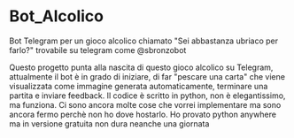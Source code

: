 # Bot_Alcolico
Bot Telegram per un gioco alcolico chiamato "Sei abbastanza ubriaco per farlo?" trovabile su telegram come @sbronzobot

Questo progetto punta alla nascita di questo gioco alcolico su Telegram, attualmente il bot è in grado di iniziare, di far "pescare una carta" che viene visualizzata come immagine generata automaticamente, terminare una partita e inviare feedback.
Il codice è scritto in python, non è elegantissimo, ma funziona. 
Ci sono ancora molte cose che vorrei implementare ma sono ancora fermo perchè non ho dove hostarlo. Ho provato python anywhere ma in versione gratuita non dura neanche una giornata 
